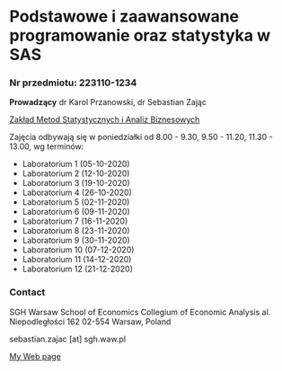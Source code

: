 # Podstawowe i zaawansowane programowanie oraz statystyka w SAS

### Nr przedmiotu: 223110-1234
**Prowadzący** dr Karol Przanowski, dr Sebastian Zając 

[Zakład Metod Statystycznych i Analiz Biznesowych](http://www.sgh.waw.pl/zaklady/zahziaw)

Zajęcia odbywają się w poniedziałki od 8.00 - 9.30, 9.50 - 11.20, 11.30 - 13.00, wg terminów:


- Laboratorium 1 (05-10-2020)
- Laboratorium 2 (12-10-2020)
- Laboratorium 3 (19-10-2020)
- Laboratorium 4 (26-10-2020)
- Laboratorium 5 (02-11-2020)
- Laboratorium 6 (09-11-2020)
- Laboratorium 7 (16-11-2020)
- Laboratorium 8 (23-11-2020)
- Laboratorium 9 (30-11-2020)
- Laboratorium 10 (07-12-2020)
- Laboratorium 11 (14-12-2020)
- Laboratorium 12 (21-12-2020)


### Contact

SGH Warsaw School of Economics 
Collegium of Economic Analysis 
al. Niepodległości 162 
02-554 Warsaw, Poland 

sebastian.zajac [at] sgh.waw.pl

[My Web page](https://sebastianzajac.pl)